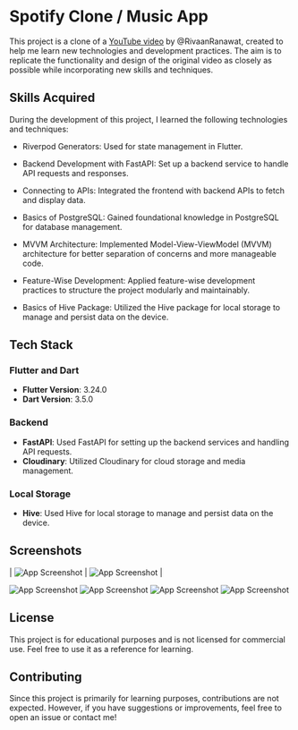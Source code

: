 # Spotify Clone / Music App

This project is a clone of a [YouTube video](https://www.youtube.com/watch?v=CWvlOU2Y3Ik) by @RivaanRanawat, created to help me learn new technologies and development practices. The aim is to replicate the functionality and design of the original video as closely as possible while incorporating new skills and techniques.

## Skills Acquired

During the development of this project, I learned the following technologies and techniques:

 - Riverpod Generators: Used for state management in Flutter.

 - Backend Development with FastAPI: Set up a backend service to handle API requests and responses.

- Connecting to APIs: Integrated the frontend with backend APIs to fetch and display data.

- Basics of PostgreSQL: Gained foundational knowledge in PostgreSQL for database management.

- MVVM Architecture: Implemented Model-View-ViewModel (MVVM) architecture for better separation of concerns and more manageable code.

- Feature-Wise Development: Applied feature-wise development practices to structure the project modularly and maintainably.

- Basics of Hive Package: Utilized the Hive package for local storage to manage and persist data on the device.

## Tech Stack

### Flutter and Dart

- **Flutter Version**: 3.24.0
- **Dart Version**: 3.5.0

### Backend

- **FastAPI**:  Used FastAPI for setting up the backend services and handling API requests.
- **Cloudinary**:  Utilized Cloudinary for cloud storage and media management.

### Local Storage
- **Hive**:  Used Hive for local storage to manage and persist data on the device.

## Screenshots

| ![App Screenshot](https://github.com/aalperen-dev/spotify/blob/main/project_screenshots/signup_screen.png) | ![App Screenshot](https://github.com/aalperen-dev/spotify/blob/main/project_screenshots/signin_screen.png) |

![App Screenshot](https://github.com/aalperen-dev/spotify/blob/main/project_screenshots/home_screen.png)
![App Screenshot](https://github.com/aalperen-dev/spotify/blob/main/project_screenshots/library_screen.png)
![App Screenshot](https://github.com/aalperen-dev/spotify/blob/main/project_screenshots/upload_song_screen.png)
![App Screenshot](https://github.com/aalperen-dev/spotify/blob/main/project_screenshots/music_player.png)

## License

This project is for educational purposes and is not licensed for commercial use. Feel free to use it as a reference for learning.

## Contributing

Since this project is primarily for learning purposes, contributions are not expected. However, if you have suggestions or improvements, feel free to open an issue or contact me!
